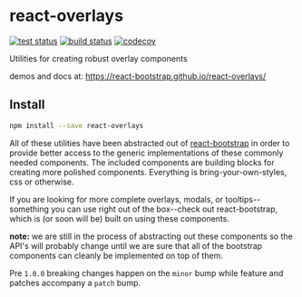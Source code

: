 # react-overlays

[![test status][test-badge]][actions]
[![build status][build-badge]][actions]
[![codecov][codecov-badge]][codecov]

Utilities for creating robust overlay components

demos and docs at: https://react-bootstrap.github.io/react-overlays/

## Install

```sh
npm install --save react-overlays
```

All of these utilities have been abstracted out of [react-bootstrap](https://github.com/react-bootstrap/react-bootstrap) in order to provide better access to the generic implementations of these commonly needed components. The included components are building blocks for creating more polished components. Everything is bring-your-own-styles, css or otherwise.

If you are looking for more complete overlays, modals, or tooltips--something you can use right out of the box--check out react-bootstrap, which is (or soon will be) built on using these components.

**note:** we are still in the process of abstracting out these components so the API's will probably change until we are sure that all of the bootstrap components can cleanly be implemented on top of them.

Pre `1.0.0` breaking changes happen on the `minor` bump while feature and patches accompany a `patch` bump.

[actions]: https://github.com/react-bootstrap/react-overlays/actions
[build-badge]: https://github.com/react-bootstrap/react-overlays/workflows/build/badge.svg 
[codecov]: https://codecov.io/gh/react-bootstrap/react-overlays
[codecov-badge]: https://codecov.io/gh/react-bootstrap/react-overlays/branch/master/graph/badge.svg
[test-badge]: https://github.com/react-bootstrap/react-overlays/workflows/test/badge.svg
